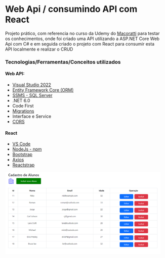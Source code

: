# Web Api / consumindo API com React

Projeto prático, com referencia no curso da Udemy do [Macoratti](https://github.com/macoratti) para testar os conhecimentos, onde foi criado uma API utilizando a ASP.NET Core Web Api com C# e em seguida criado o projeto com React para consumir esta API localmente e realizar o CRUD

### Tecnologias/Ferramentas/Conceitos utilizados

#### Web API:
- [Visual Studio 2022](https://visualstudio.microsoft.com/pt-br/downloads/)
- [Entity Framework Core (ORM)](https://learn.microsoft.com/pt-br/ef/)
- [SSMS - SQL Server](https://learn.microsoft.com/pt-br/sql/ssms/download-sql-server-management-studio-ssms?view=sql-server-ver16)
- .NET 6.0
- Code First
- [Migrations](https://learn.microsoft.com/pt-br/ef/core/managing-schemas/migrations/?tabs=vs)
- Interface e Service
- [CORS](https://learn.microsoft.com/pt-br/aspnet/core/security/cors?view=aspnetcore-7.0)

#### React
- [VS Code](https://code.visualstudio.com/)
- [NodeJs - npm](https://nodejs.org/en/download)
- [Bootstrap](https://getbootstrap.com/docs/5.3/getting-started/introduction/)
- [Axios](https://axios-http.com/docs/intro)
- [Reactstrap](https://6-4-0--reactstrap.netlify.app/)

<img src="front-react.png" align="left" width="700px" alt="imagem do front end da aplicação react" style="text-align:center"/>


